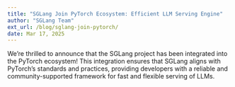 ```yaml
---
title: "SGLang Join PyTorch Ecosystem: Efficient LLM Serving Engine"
author: "SGLang Team"
ext_url: /blog/sglang-join-pytorch/
date: Mar 17, 2025
---
```


We’re thrilled to announce that the SGLang project has been integrated into the PyTorch ecosystem! This integration ensures that SGLang aligns with PyTorch’s standards and practices, providing developers with a reliable and community-supported framework for fast and flexible serving of LLMs.